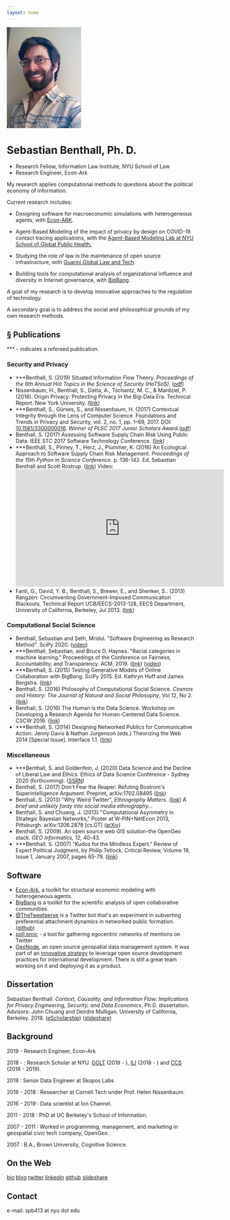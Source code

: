 ```yaml
---
layout: home
---
```

<img id="headshot" src="sebastian-benthall.jpg" width="200">

# Sebastian Benthall, Ph. D.

* Research Fellow, Information Law Institute, NYU School of Law
* Research Engineer, Econ-Ark

My research applies computational methods to questions about the political economy of information. 

Current research includes:

* Designing software for macroeconomic simulations with heterogeneous agents, with <a href="https://econ-ark.org/">Econ-ARK</a>.

* Agent-Based Modeling of the impact of privacy by design on COVID-19 contact tracing applications, with the <a href="https://publichealth.nyu.edu/research-scholarship/centers-labs-initiatives/agent-based-modeling-lab">Agent-Based Modeling Lab at NYU School of Global Public Health.</a>

* Studying the role of law in the maintenance of open source infrastructure, with <a href="https://www.guariniglobal.org/">Guarini Global Law and Tech</a>.

* Building tools for computational analysis of organizational influence and diversity in Internet governance, with <a href="https://github.com/datactive/bigbang">BigBang</a>.

A goal of my research is to develop innovative approaches to the regulation of technology.

A secondary goal is to address the social and philosophical grounds of my own research methods.

<h2 id="publications"><a href="#publications">&sect;</a> Publications</h2>
<p>*** - indicates a refereed publication.</p>
<h3>Security and Privacy</h3>
<ul>
   <li>***Benthall, S. (2019) Situated Information Flow Theory. <i>Proceedings of the 6th Annual Hot Topics in the Science of Security (HoTSoS).</i> (<a href="papers/sift.pdf">pdf</a>)</li>
   <li>Nissenbaum, H., Benthall, S., Datta, A., Tschantz, M. C., & Mardziel, P. (2018). Origin Privacy: Protecting Privacy in the Big-Data Era. Technical Report. New York University. (<a href="http://www.dtic.mil/dtic/tr/fulltext/u2/1057995.pdf">link</a>)</li>
   <li>***Benthall, S., G&#252;rses, S., and Nissenbaum, H. (2017) Contextual Integrity through the Lens of Computer Science. Foundations and Trends in Privacy and Security, vol. 2, no. 1, pp. 1–69, 2017. DOI: <a href="http://www.nowpublishers.com/article/Details/SEC-016">10.1561/3300000016</a>. <em>Winner of PLSC 2017 Junior Scholars Award.</em>(<a href="papers/3300000016-Benthall-Vol2-SEC-0016.pdf">pdf</a>)</li>
   <li>Benthall, S. (2017) Assessing Software Supply Chain Risk Using Public Data. IEEE STC 2017 Software Technology Conference. (<a href="http://ieeexplore.ieee.org/document/8234461/">link</a>) 
   </li>
   <li>***Benthall, S., Pinney, T., Herz, J., Plummer, K. (2016) An Ecological Approach to Software Supply Chain Risk Management. <em>Proceedings of the 15th Python in Science Conference</em>. p. 136-142. Ed. Sebastian Benthall and Scott Rostrup. (<a href="https://conference.scipy.org/proceedings/scipy2016/pdfs/sebastian_benthall.pdf">link</a>) Video:
   <iframe width="560" height="315" src="https://www.youtube.com/embed/fe91MnttbUA" frameborder="0" allowfullscreen></iframe></li>
   <li>
   Fanti, G., David, Y. B., Benthall, S., Brewer, E., and Shenker, S.. (2013) Rangzen: Circumventing Government-Imposed Communication Blackouts. Technical Report UCB/EECS-2013-128, EECS Department, University of California, Berkeley, Jul 2013. (<a href="http://www.eecs.berkeley.edu/Pubs/TechRpts/2013/EECS-2013-128.html">link</a>)
   </li>
</ul>


<h3>Computational Social Science</h3>
<ul>
  <li>Benthall, Sebastian and Seth, Mridul. "Software Engineering as Research Method". SciPy 2020. (<a href="https://youtu.be/nxXr0LNdQUU">video</a>)</li>
  <li>***Benthall, Sebastian, and Bruce D. Haynes. "Racial categories in machine learning." Proceedings of the Conference on Fairness, Accountability, and Transparency. ACM, 2019. (<a href="https://dl.acm.org/citation.cfm?id=3287575">link</a>) (<a href="https://youtu.be/wWs6RucxvPI?t=1173">video</a>)</li>
  <li>
    ***Benthall, S. (2015) Testing Generative Models of Online Collaboration with BigBang. SciPy 2015. Ed. Kathryn Huff and James Bergstra. (<a href="http://conference.scipy.org/proceedings/scipy2015/sebastian_benthall.html">link</a>)
  </li>
  <li>Benthall, S. (2016) Philosophy of Computational Social Science. <em>Cosmos and History: The Journal of Natural and Social Philosophy</em>, Vol 12, No 2. (<a href="http://cosmosandhistory.org/index.php/journal/article/view/570">link</a>)</li>
  <li>Benthall, S. (2016) The Human is the Data Science. Workshop on Developing a Research Agenda for Human-Centered Data Science. CSCW 2016. (<a href="https://cscw2016hcds.files.wordpress.com/2015/10/benthall_hcds2016.pdf">link</a>)</li>
 <li>
   ***Benthall, S. (2014) Designing Networked Publics for Communicative Action. Jenny Davis & Nathan Jurgenson (eds.) Theorizing the Web 2014 [Special Issue]. Interface 1.1. (<a href="https://commons.pacificu.edu/work/63bcdb50-8c4e-4823-b34b-178602ea9ee0?id=63bcdb50-8c4e-4823-b34b-178602ea9ee0">link</a>)
 </li>  
</ul>

<h3>Miscellaneous</h3>
<ul>
  <li>***Benthall, S. and Goldenfein, J. (2020) Data Science and the Decline of Liberal Law and Ethics. Ethics of Data Science Conference - Sydney 2020 (forthcoming). (<a href="https://papers.ssrn.com/sol3/papers.cfm?abstract_id=3632577">SSRN</a>)</li>
  <li>Benthall, S. (2017) Don't Fear the Reaper: Refuting Bostrom's Superintelligence Argument. Preprint, arXiv:1702.08495 (<a href="https://arxiv.org/abs/1702.08495">link</a>)</li>
  
  <li>
    Benthall, S. (2013) "Why Weird Twitter", <em>Ethnography Matters</em>. (<a href="http://ethnographymatters.net/blog/2013/06/30/why-weird-twitter-part-1/">link</a>) <em>A brief and unlikely foray into social media ethnography...</em>
  </li>
  <li>
    Benthall, S. and Chuang, J. (2013) "Computational Asymmetry in Strategic Bayesian Networks,” Poster at W-PIN+NetEcon 2013, Pittsburgh. arXiv:1206.2878 [cs.GT] (<a href="http://arxiv.org/abs/1206.2878">arXiv</a>)
      </li>
  <li>Benthall, S. (2009). An open source web GIS solution-the OpenGeo stack. <em>GEO informatics, 12</em>, 40-43.
  </li>
  <li>***Benthall, S. (2007) "Kudos for the Mindless Expert." Review of Expert Political Judgment, by Philip Tetlock. Critical Review, Volume 19, Issue 1, January 2007, pages 65-79. (<a href="http://www.tandfonline.com/doi/abs/10.1080/08913810701499643">link</a>)
      </li>
</ul>
    
<h2>Software</h2>
<ul>
  <li><a href="https://github.com/econ-ark">Econ-Ark</a>, a toolkit for structural economic modeling with heterogeneous agents.</li>
  <li><a href="http://github.com/sbenthall/bigbang">BigBang</a> is a toolkit for the scientific analysis of open collaborative communities.</li>
  <li><a href="http://twitter.com/TheTweetserve">@TheTweetserve</a> is a Twitter bot that's an experiment in subverting preferential attachment dynamics in networked public formation. (<a href="http://github.com/sbenthall/tweetserve">github</a>)</li>
      <li><a href="http://github.com/sbenthall/poll.emic">poll.emic</a> - a tool for gathering egocentric networks of mentions on Twitter</li>
      <li><a href="http://geonode.org/">GeoNode</a>, an open source geospatial data management system. It was part of an <a href="https://opendri.org/wp-content/uploads/2017/03/OpenDRI-and-GeoNode-a-Case-Study-on-Institutional-Investments-in-Open-Source.pdf">innovative strategy</a> to leverage open source development practices for international development. There is still a great team working on it and deploying it as a product.</li>
</ul>

<h2>Dissertation</h2>

<p>Sebastian Benthall. <em>Context, Causality, and Information Flow: Implications for Privacy Engineering, Security, and Data Economics</em>. Ph.D. dissertation. Advisors: John Chuang and Deirdre Mulligan. University of California, Berkeley. 2018. (<a href="https://escholarship.org/uc/item/5sg7q32q">eScholarship</a>) (<a href="https://www.slideshare.net/SebastianBenthall/context-causality-and-information-flow-implications-for-privacy-engineering-security-and-data-economics">slideshare</a>)</p>

<h2>Background</h2>
<p>2019 - Research Engineer, Econ-Ark</P>
<p>2018 - : Research Scholar at NYU. <a href="https://www.guariniglobal.org/">GGLT</a> (2019 - ), <a href="http://www.law.nyu.edu/centers/ili">ILI</a> (2018 - ) and <a href="http://cyber.nyu.edu/">CCS</a> (2018 - 2019).</p>
 <p>2019 : Senior Data Engineer at Skopos Labs</p>
 <p>2016 - 2018 : Researcher at Cornell Tech under Prof. Helen Nissenbaum.</p>
 <p>2016 - 2019 : Data scientist at Ion Channel.</p>
 <p>2011 - 2018 : PhD at UC Berkeley's School of Information.</p>
 <p>2007 - 2011 : Worked in programming, management, and marketing in geospatial civic tech company, OpenGeo.</p>
 <p>2007 : B.A., Brown University, Cognitive Science.</p>
    
<h2>On the Web</h2>

<p><a href="http://www.ischool.berkeley.edu/people/students/sebastianbenthall">bio</a> <a href="http://digifesto.com">blog</a> <a href="http://twitter.com/sbenthall">twitter</a> <a href="http://lnkd.in/dQXWUp3">linkedin</a> <a href="https://github.com/sbenthall">github</a> <a href="http://www.slideshare.net/SebastianBenthall">slideshare</a> <!-- <a href="https://medium.com/@sbenthall">medium</a> --></p>

<h2>Contact</h2>
<p>e-mail: spb413 at nyu dot edu</p>
    